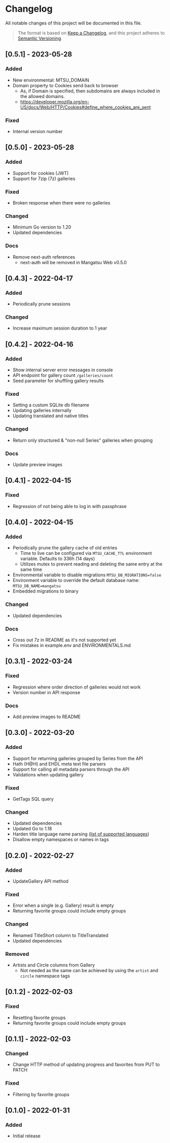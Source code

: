# Changelog

All notable changes of this project will be documented in this file.

> The format is based on [Keep a Changelog](https://keepachangelog.com/en/1.0.0/), and this project adheres to [Semantic Versioning](https://semver.org/spec/v2.0.0.html).

## [0.5.1] - 2023-05-28

### Added
- New environmental: MTSU_DOMAIN
- Domain property to Cookies send back to browser
  - As, if Domain is specified, then subdomains are always included in the allowed domains.
  - https://developer.mozilla.org/en-US/docs/Web/HTTP/Cookies#define_where_cookies_are_sent

### Fixed
- Internal version number

## [0.5.0] - 2023-05-28

### Added
- Support for cookies (JWT)
- Support for 7zip (7z) galleries

### Fixed
- Broken response when there were no galleries

### Changed
- Minimum Go version to 1.20
- Updated dependencies

### Docs
- Remove next-auth references
  - next-auth will be removed in Mangatsu Web v0.5.0

## [0.4.3] - 2022-04-17

### Added
- Periodically prune sessions

### Changed
- Increase maximum session duration to 1 year

## [0.4.2] - 2022-04-16

### Added
- Show internal server error messages in console
- API endpoint for gallery count `/galleries/count`
- Seed parameter for shuffling gallery results

### Fixed
- Setting a custom SQLite db filename
- Updating galleries internally
- Updating translated and native titles

### Changed
- Return only structured & "non-null Series" galleries when grouping

### Docs
- Update preview images

## [0.4.1] - 2022-04-15

### Fixed
- Regression of not being able to log in with passphrase

## [0.4.0] - 2022-04-15

### Added
- Periodically prune the gallery cache of old entries
  - Time to live can be configured via `MTSU_CACHE_TTL` environment variable. Defaults to 336h (14 days)
  - Utilizes mutex to prevent reading and deleting the same entry at the same time
- Environmental variable to disable migrations `MTSU_DB_MIGRATIONS=false`
- Environment variable to override the default database name: `MTSU_DB_NAME=mangatsu`
- Embedded migrations to binary

### Changed
- Updated dependencies

### Docs
- Cross out 7z in README as it's not supported yet
- Fix mistakes in example.env and ENVIRONMENTALS.md

## [0.3.1] - 2022-03-24

### Fixed
- Regression where order direction of galleries would not work
- Version number in API response
  
### Docs
- Add preview images to README

## [0.3.0] - 2022-03-20

### Added
- Support for returning galleries grouped by Series from the API
- Hath (H@H) and EHDL meta text file parsers
- Support for calling all metadata parsers through the API
- Validations when updating gallery

### Fixed
- GetTags SQL query

### Changed
- Updated dependencies
- Updated Go to 1.18
- Harden title language name parsing ([list of supported languages](https://github.com/Mangatsu/server/blob/main/pkg/metadata/language.go))
- Disallow empty namespaces or names in tags

## [0.2.0] - 2022-02-27

### Added
- UpdateGallery API method

### Fixed
- Error when a single (e.g. Gallery) result is empty
- Returning favorite groups could include empty groups

### Changed
- Renamed TitleShort column to TitleTranslated
- Updated dependencies

### Removed
- Artists and Circle columns from Gallery
  - Not needed as the same can be achieved by using the `artist` and `circle` namespace tags

## [0.1.2] - 2022-02-03

### Fixed
- Resetting favorite groups
- Returning favorite groups could include empty groups

## [0.1.1] - 2022-02-03
### Changed
- Change HTTP method of updating progress and favorites from PUT to PATCH

### Fixed
- Filtering by favorite groups

## [0.1.0] - 2022-01-31
### Added
- Initial release
